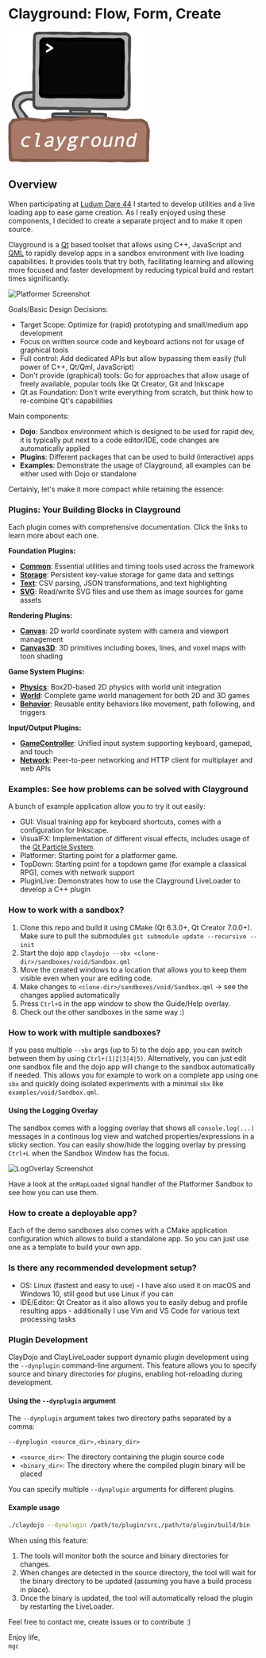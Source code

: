 # Clayground: Flow, Form, Create

![clayground](res/clayground_logo.png)

## Overview

When participating at [Ludum Dare 44](https://ldjam.com) I started to develop
utilities and a live loading app to ease game creation. As I really enjoyed
using these components, I decided to create a separate project and to make it
open source.

Clayground is a [Qt](https://www.qt.io) based toolset that allows using C++, JavaScript
and [QML](https://doc.qt.io/qt-6/qtqml-index.html) to rapidly develop apps in a sandbox
environment with live loading capabilities.  It provides tools that try both, facilitating
learning and allowing more focused and faster development by reducing typical build and restart times significantly.

![Platformer Screenshot](res/screenshot_platformer.png)

Goals/Basic Design Decisions:

- Target Scope: Optimize for (rapid) prototyping and small/medium app development
- Focus on written source code and keyboard actions not for usage of graphical tools
- Full control: Add dedicated APIs but allow bypassing them easily (full power of C++, Qt/Qml, JavaScript)
- Don't provide (graphical) tools: Go for approaches that allow usage of freely available, popular tools like Qt Creator, Git and Inkscape
- Qt as Foundation: Don't write everything from scratch, but think how to re-combine Qt's capabilities

Main components:

- **Dojo**: Sandbox environment which is designed to be used for rapid dev, it is typically put next to a code editor/IDE, code changes are automatically applied
- **Plugins**: Different packages that can be used to build (interactive) apps
- **Examples**: Demonstrate the usage of Clayground, all examples can be either used with Dojo or standalone

Certainly, let's make it more compact while retaining the essence:

### Plugins: Your Building Blocks in Clayground

Each plugin comes with comprehensive documentation. Click the links to learn more about each one.

**Foundation Plugins:**

- **[Common](plugins/clay_common/README.md)**: Essential utilities and timing tools used across the framework
- **[Storage](plugins/clay_storage/README.md)**: Persistent key-value storage for game data and settings
- **[Text](plugins/clay_text/README.md)**: CSV parsing, JSON transformations, and text highlighting
- **[SVG](plugins/clay_svg/README.md)**: Read/write SVG files and use them as image sources for game assets

**Rendering Plugins:**

- **[Canvas](plugins/clay_canvas/README.md)**: 2D world coordinate system with camera and viewport management
- **[Canvas3D](plugins/clay_canvas3d/README.md)**: 3D primitives including boxes, lines, and voxel maps with toon shading

**Game System Plugins:**

- **[Physics](plugins/clay_physics/README.md)**: Box2D-based 2D physics with world unit integration
- **[World](plugins/clay_world/README.md)**: Complete game world management for both 2D and 3D games
- **[Behavior](plugins/clay_behavior/README.md)**: Reusable entity behaviors like movement, path following, and triggers

**Input/Output Plugins:**

- **[GameController](plugins/clay_gamecontroller/README.md)**: Unified input system supporting keyboard, gamepad, and touch
- **[Network](plugins/clay_network/README.md)**: Peer-to-peer networking and HTTP client for multiplayer and web APIs

### Examples: See how problems can be solved with Clayground

A bunch of example application allow you to try it out easily:

- GUI: Visual training app for keyboard shortcuts, comes with a configuration for Inkscape.
- VisualFX: Implementation of different visual effects, includes usage of the [Qt Particle System](https://doc.qt.io/qt-6/qtquick-effects-particles.html).
- Platformer: Starting point for a platformer game.
- TopDown: Starting point for a topdown game (for example a classical RPG), comes with network support
- PluginLive: Demonstrates how to use the Clayground LiveLoader to develop a C++ plugin

### How to work with a sandbox?

1. Clone this repo and build it using CMake (Qt 6.3.0+, Qt Creator 7.0.0+). Make sure to pull the submodules `git submodule update --recursive --init`
2. Start the dojo app `claydojo --sbx <clone-dir>/sandboxes/void/Sandbox.qml`
3. Move the created windows to a location that allows you to keep them visible even when your are editing code.
4. Make changes to `<clone-dir>/sandboxes/void/Sandbox.qml` -> see the changes applied automatically
5. Press `Ctrl+G` in the app window to show the Guide/Help overlay.
6. Check out the other sandboxes in the same way :)

### How to work with multiple sandboxes?

If you pass multiple `--sbx` args (up to 5) to the dojo app, you can switch between them by using `Ctrl+(1|2|3|4|5)`.
Alternatively, you can just edit one sandbox file and the dojo app will change to the sandbox automatically if needed.
This allows you for example to work on a complete app using one `sbx` and quickly doing isolated experiments with a
minimal `sbx` like `examples/void/Sandbox.qml`.

#### Using the Logging Overlay

The sandbox comes with a logging overlay that shows all `console.log(...)` messages in a continous log view and watched properties/expressions in a sticky section. You can
easily show/hide the logging overlay by pressing `Ctrl+L` when the Sandbox Window has the focus.

<img src="res/log_overlay.png" width="50%" height="50%" alt="LogOverlay Screenshot">

Have a look at the `onMapLoaded` signal handler of the Platformer Sandbox to see how you can use them.

### How to create a deployable app?

Each of the demo sandboxes also comes with a CMake application configuration which
allows to build a standalone app. So you can just use one as a template to build your own app.

### Is there any recommended development setup?

- OS: Linux (fastest and easy to use) - I have also used it on macOS and Windows 10, still good but use Linux if you can
- IDE/Editor: Qt Creator as it also allows you to easily debug and profile resulting apps - additionally I use Vim and VS Code for various text processing tasks

### Plugin Development

ClayDojo and ClayLiveLoader support dynamic plugin development using the `--dynplugin` command-line argument. This feature allows you to specify source and binary directories for plugins, enabling hot-reloading during development.

#### Using the `--dynplugin` argument

The `--dynplugin` argument takes two directory paths separated by a comma:

```
--dynplugin <source_dir>,<binary_dir>
```

- `<source_dir>`: The directory containing the plugin source code
- `<binary_dir>`: The directory where the compiled plugin binary will be placed

You can specify multiple `--dynplugin` arguments for different plugins.

#### Example usage

```bash
./claydojo --dynplugin /path/to/plugin/src,/path/to/plugin/build/bin
```

When using this feature:

1. The tools will monitor both the source and binary directories for changes.
2. When changes are detected in the source directory, the tool will wait for the binary directory to be updated (assuming you have a build process in place).
3. Once the binary is updated, the tool will automatically reload the plugin by restarting the LiveLoader.

Feel free to contact me, create issues or to contribute :)

Enjoy life,<br>
`mgc`
